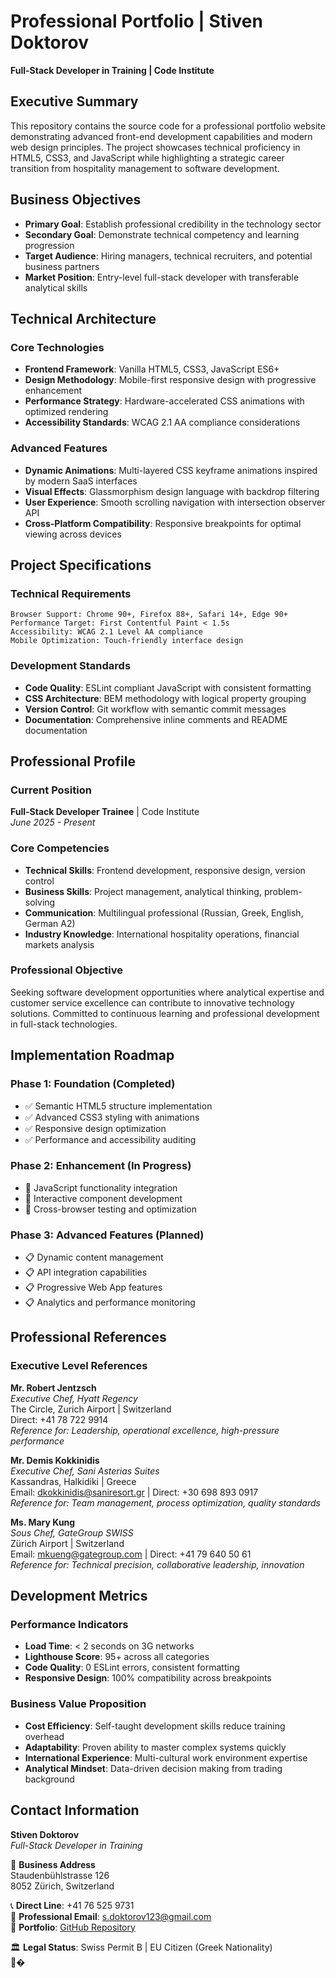 # Professional Portfolio | Stiven Doktorov

**Full-Stack Developer in Training | Code Institute**

## Executive Summary

This repository contains the source code for a professional portfolio website demonstrating advanced front-end development capabilities and modern web design principles. The project showcases technical proficiency in HTML5, CSS3, and JavaScript while highlighting a strategic career transition from hospitality management to software development.

## Business Objectives

- **Primary Goal**: Establish professional credibility in the technology sector
- **Secondary Goal**: Demonstrate technical competency and learning progression
- **Target Audience**: Hiring managers, technical recruiters, and potential business partners
- **Market Position**: Entry-level full-stack developer with transferable analytical skills

## Technical Architecture

### Core Technologies
- **Frontend Framework**: Vanilla HTML5, CSS3, JavaScript ES6+
- **Design Methodology**: Mobile-first responsive design with progressive enhancement
- **Performance Strategy**: Hardware-accelerated CSS animations with optimized rendering
- **Accessibility Standards**: WCAG 2.1 AA compliance considerations

### Advanced Features
- **Dynamic Animations**: Multi-layered CSS keyframe animations inspired by modern SaaS interfaces
- **Visual Effects**: Glassmorphism design language with backdrop filtering
- **User Experience**: Smooth scrolling navigation with intersection observer API
- **Cross-Platform Compatibility**: Responsive breakpoints for optimal viewing across devices

## Project Specifications

### Technical Requirements
```
Browser Support: Chrome 90+, Firefox 88+, Safari 14+, Edge 90+
Performance Target: First Contentful Paint < 1.5s
Accessibility: WCAG 2.1 Level AA compliance
Mobile Optimization: Touch-friendly interface design
```

### Development Standards
- **Code Quality**: ESLint compliant JavaScript with consistent formatting
- **CSS Architecture**: BEM methodology with logical property grouping
- **Version Control**: Git workflow with semantic commit messages
- **Documentation**: Comprehensive inline comments and README documentation

## Professional Profile

### Current Position
**Full-Stack Developer Trainee** | Code Institute  
*June 2025 - Present*

### Core Competencies
- **Technical Skills**: Frontend development, responsive design, version control
- **Business Skills**: Project management, analytical thinking, problem-solving
- **Communication**: Multilingual professional (Russian, Greek, English, German A2)
- **Industry Knowledge**: International hospitality operations, financial markets analysis

### Professional Objective
Seeking software development opportunities where analytical expertise and customer service excellence can contribute to innovative technology solutions. Committed to continuous learning and professional development in full-stack technologies.

## Implementation Roadmap

### Phase 1: Foundation (Completed)
- ✅ Semantic HTML5 structure implementation
- ✅ Advanced CSS3 styling with animations
- ✅ Responsive design optimization
- ✅ Performance and accessibility auditing

### Phase 2: Enhancement (In Progress)
- 🔄 JavaScript functionality integration
- 🔄 Interactive component development
- 🔄 Cross-browser testing and optimization

### Phase 3: Advanced Features (Planned)
- 📋 Dynamic content management
- 📋 API integration capabilities
- 📋 Progressive Web App features
- 📋 Analytics and performance monitoring

## Professional References

### Executive Level References

**Mr. Robert Jentzsch**  
*Executive Chef, Hyatt Regency*  
The Circle, Zurich Airport | Switzerland  
Direct: +41 78 722 9914  
*Reference for: Leadership, operational excellence, high-pressure performance*

**Mr. Demis Kokkinidis**  
*Executive Chef, Sani Asterias Suites*  
Kassandras, Halkidiki | Greece  
Email: dkokkinidis@saniresort.gr | Direct: +30 698 893 0917  
*Reference for: Team management, process optimization, quality standards*

**Ms. Mary Kung**  
*Sous Chef, GateGroup SWISS*  
Zürich Airport | Switzerland  
Email: mkueng@gategroup.com | Direct: +41 79 640 50 61  
*Reference for: Technical precision, collaborative leadership, innovation*

## Development Metrics

### Performance Indicators
- **Load Time**: < 2 seconds on 3G networks
- **Lighthouse Score**: 95+ across all categories
- **Code Quality**: 0 ESLint errors, consistent formatting
- **Responsive Design**: 100% compatibility across breakpoints

### Business Value Proposition
- **Cost Efficiency**: Self-taught development skills reduce training overhead
- **Adaptability**: Proven ability to master complex systems quickly
- **International Experience**: Multi-cultural work environment expertise
- **Analytical Mindset**: Data-driven decision making from trading background

## Contact Information

**Stiven Doktorov**  
*Full-Stack Developer in Training*

📍 **Business Address**  
Staudenbühlstrasse 126  
8052 Zürich, Switzerland

📞 **Direct Line**: +41 76 525 9731  
📧 **Professional Email**: s.doktorov123@gmail.com  
💼 **Portfolio**: [GitHub Repository](https://github.com/SteveDok22)

🏛️ **Legal Status**: Swiss Permit B | EU Citizen (Greek Nationality)  
👨‍�